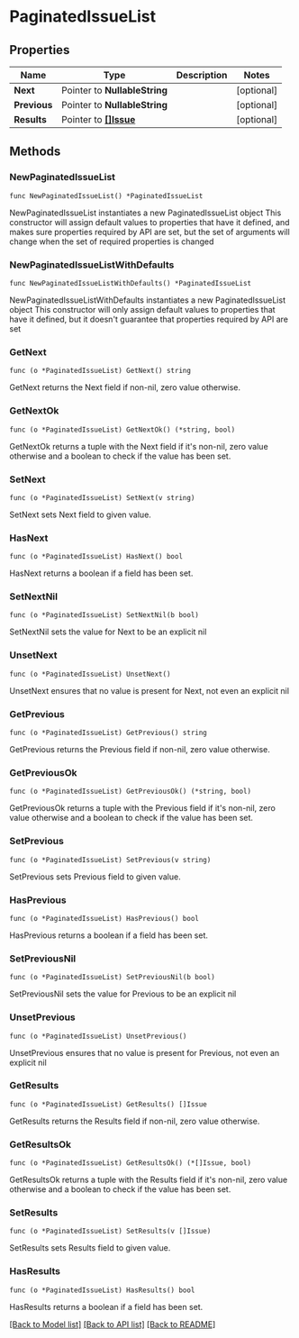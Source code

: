 # PaginatedIssueList

## Properties

Name | Type | Description | Notes
------------ | ------------- | ------------- | -------------
**Next** | Pointer to **NullableString** |  | [optional] 
**Previous** | Pointer to **NullableString** |  | [optional] 
**Results** | Pointer to [**[]Issue**](Issue.md) |  | [optional] 

## Methods

### NewPaginatedIssueList

`func NewPaginatedIssueList() *PaginatedIssueList`

NewPaginatedIssueList instantiates a new PaginatedIssueList object
This constructor will assign default values to properties that have it defined,
and makes sure properties required by API are set, but the set of arguments
will change when the set of required properties is changed

### NewPaginatedIssueListWithDefaults

`func NewPaginatedIssueListWithDefaults() *PaginatedIssueList`

NewPaginatedIssueListWithDefaults instantiates a new PaginatedIssueList object
This constructor will only assign default values to properties that have it defined,
but it doesn't guarantee that properties required by API are set

### GetNext

`func (o *PaginatedIssueList) GetNext() string`

GetNext returns the Next field if non-nil, zero value otherwise.

### GetNextOk

`func (o *PaginatedIssueList) GetNextOk() (*string, bool)`

GetNextOk returns a tuple with the Next field if it's non-nil, zero value otherwise
and a boolean to check if the value has been set.

### SetNext

`func (o *PaginatedIssueList) SetNext(v string)`

SetNext sets Next field to given value.

### HasNext

`func (o *PaginatedIssueList) HasNext() bool`

HasNext returns a boolean if a field has been set.

### SetNextNil

`func (o *PaginatedIssueList) SetNextNil(b bool)`

 SetNextNil sets the value for Next to be an explicit nil

### UnsetNext
`func (o *PaginatedIssueList) UnsetNext()`

UnsetNext ensures that no value is present for Next, not even an explicit nil
### GetPrevious

`func (o *PaginatedIssueList) GetPrevious() string`

GetPrevious returns the Previous field if non-nil, zero value otherwise.

### GetPreviousOk

`func (o *PaginatedIssueList) GetPreviousOk() (*string, bool)`

GetPreviousOk returns a tuple with the Previous field if it's non-nil, zero value otherwise
and a boolean to check if the value has been set.

### SetPrevious

`func (o *PaginatedIssueList) SetPrevious(v string)`

SetPrevious sets Previous field to given value.

### HasPrevious

`func (o *PaginatedIssueList) HasPrevious() bool`

HasPrevious returns a boolean if a field has been set.

### SetPreviousNil

`func (o *PaginatedIssueList) SetPreviousNil(b bool)`

 SetPreviousNil sets the value for Previous to be an explicit nil

### UnsetPrevious
`func (o *PaginatedIssueList) UnsetPrevious()`

UnsetPrevious ensures that no value is present for Previous, not even an explicit nil
### GetResults

`func (o *PaginatedIssueList) GetResults() []Issue`

GetResults returns the Results field if non-nil, zero value otherwise.

### GetResultsOk

`func (o *PaginatedIssueList) GetResultsOk() (*[]Issue, bool)`

GetResultsOk returns a tuple with the Results field if it's non-nil, zero value otherwise
and a boolean to check if the value has been set.

### SetResults

`func (o *PaginatedIssueList) SetResults(v []Issue)`

SetResults sets Results field to given value.

### HasResults

`func (o *PaginatedIssueList) HasResults() bool`

HasResults returns a boolean if a field has been set.


[[Back to Model list]](../README.md#documentation-for-models) [[Back to API list]](../README.md#documentation-for-api-endpoints) [[Back to README]](../README.md)


